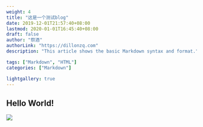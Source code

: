```yaml
---
weight: 4
title: "这是一个测试blog"
date: 2019-12-01T21:57:40+08:00
lastmod: 2020-01-01T16:45:40+08:00
draft: false
author: "祭酒"
authorLink: "https://dillonzq.com"
description: "This article shows the basic Markdown syntax and format."

tags: ["Markdown", "HTML"]
categories: ["Markdown"]

lightgallery: true
---
```


## Hello World!

![](/images/祭酒.jpg)